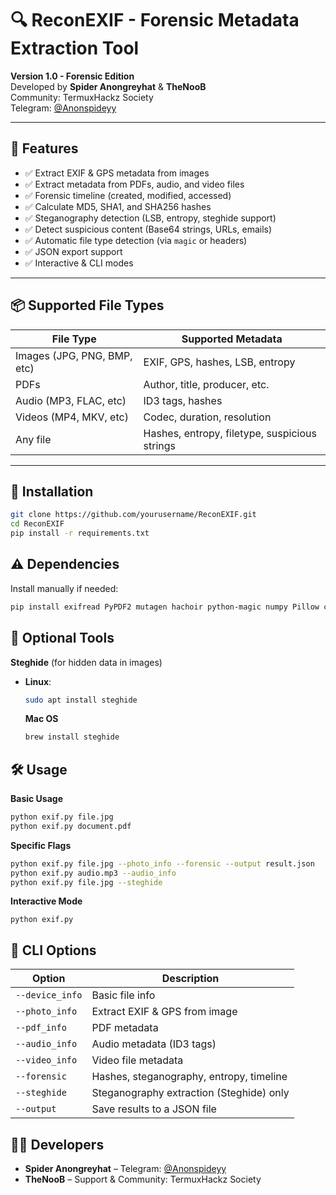 # 🔍 ReconEXIF - Forensic Metadata Extraction Tool


**Version 1.0 - Forensic Edition**  
Developed by **Spider Anongreyhat** & **TheNooB**  
Community: TermuxHackz Society  
Telegram: [@Anonspideyy](https://t.me/Anonspideyy)

---

## 🧰 Features

- ✅ Extract EXIF & GPS metadata from images
- ✅ Extract metadata from PDFs, audio, and video files
- ✅ Forensic timeline (created, modified, accessed)
- ✅ Calculate MD5, SHA1, and SHA256 hashes
- ✅ Steganography detection (LSB, entropy, steghide support)
- ✅ Detect suspicious content (Base64 strings, URLs, emails)
- ✅ Automatic file type detection (via `magic` or headers)
- ✅ JSON export support
- ✅ Interactive & CLI modes

---

## 📦 Supported File Types

| File Type | Supported Metadata |
|-----------|--------------------|
| Images (JPG, PNG, BMP, etc) | EXIF, GPS, hashes, LSB, entropy |
| PDFs | Author, title, producer, etc. |
| Audio (MP3, FLAC, etc) | ID3 tags, hashes |
| Videos (MP4, MKV, etc) | Codec, duration, resolution |
| Any file | Hashes, entropy, filetype, suspicious strings |

---

## 🚀 Installation

```bash
git clone https://github.com/yourusername/ReconEXIF.git
cd ReconEXIF
pip install -r requirements.txt
```
## ⚠️ Dependencies

Install manually if needed:

```bash
pip install exifread PyPDF2 mutagen hachoir python-magic numpy Pillow colorama
```

## 🔌 Optional Tools

**Steghide** (for hidden data in images)

- **Linux**:  
  ```bash
  sudo apt install steghide
  ```
  **Mac OS**
  ```bash
  brew install steghide
  ```
## 🛠️ Usage
**Basic Usage**
```bash
python exif.py file.jpg
python exif.py document.pdf
```
**Specific Flags**
```bash
python exif.py file.jpg --photo_info --forensic --output result.json
python exif.py audio.mp3 --audio_info
python exif.py file.jpg --steghide
```
**Interactive Mode**
```
python exif.py
```
## 🔧 CLI Options

| Option           | Description                                     |
|------------------|-------------------------------------------------|
| `--device_info`  | Basic file info                                 |
| `--photo_info`   | Extract EXIF & GPS from image                   |
| `--pdf_info`     | PDF metadata                                    |
| `--audio_info`   | Audio metadata (ID3 tags)                       |
| `--video_info`   | Video file metadata                             |
| `--forensic`     | Hashes, steganography, entropy, timeline        |
| `--steghide`     | Steganography extraction (Steghide) only        |
| `--output`       | Save results to a JSON file                     |


## 👨‍💻 Developers

- **Spider Anongreyhat** – Telegram: [@Anonspideyy](https://t.me/Anonspideyy)
- **TheNooB** – Support & Community: TermuxHackz Society
